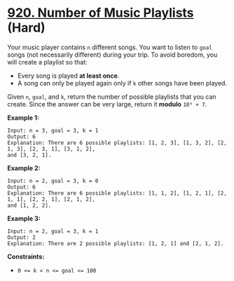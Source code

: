 # [920. Number of Music Playlists][link] (Hard)

[link]: https://leetcode.com/problems/number-of-music-playlists/

Your music player contains `n` different songs. You want to listen to `goal` songs (not necessarily
different) during your trip. To avoid boredom, you will create a playlist so that:

- Every song is played **at least once**.
- A song can only be played again only if `k` other songs have been played.

Given `n`, `goal`, and `k`, return the number of possible playlists that you can create. Since the
answer can be very large, return it **modulo** `10⁹ + 7`.

**Example 1:**

```
Input: n = 3, goal = 3, k = 1
Output: 6
Explanation: There are 6 possible playlists: [1, 2, 3], [1, 3, 2], [2, 1, 3], [2, 3, 1], [3, 1, 2],
and [3, 2, 1].
```

**Example 2:**

```
Input: n = 2, goal = 3, k = 0
Output: 6
Explanation: There are 6 possible playlists: [1, 1, 2], [1, 2, 1], [2, 1, 1], [2, 2, 1], [2, 1, 2],
and [1, 2, 2].
```

**Example 3:**

```
Input: n = 2, goal = 3, k = 1
Output: 2
Explanation: There are 2 possible playlists: [1, 2, 1] and [2, 1, 2].
```

**Constraints:**

- `0 <= k < n <= goal <= 100`
